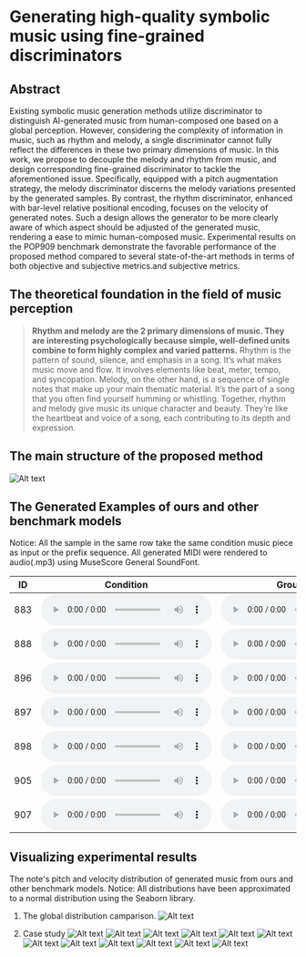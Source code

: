 # Generating high-quality symbolic music using fine-grained discriminators

## Abstract

Existing symbolic music generation methods utilize discriminator to distinguish AI-generated music from human-composed one based on a global perception. However, considering the complexity of information in music, such as rhythm and melody, a single discriminator cannot fully reflect the differences in these two primary dimensions of music. In this work, we propose to decouple the melody and rhythm from music, and design corresponding fine-grained discriminator to tackle the aforementioned issue. Specifically, equipped with a pitch augmentation strategy, the melody discriminator discerns the melody variations presented by the generated samples. By contrast, the rhythm discriminator, enhanced with bar-level relative positional encoding, focuses on the velocity of generated notes. Such a design allows the generator to be more clearly aware of which aspect should be adjusted of the generated music, rendering a ease to mimic human-composed music. Experimental results on the POP909 benchmark demonstrate the favorable performance of the proposed method compared to several state-of-the-art methods in terms of both objective and subjective metrics.and subjective  metrics. 

## The theoretical foundation in the field of music perception

> **Rhythm and melody are the 2 primary dimensions of music. They are interesting psychologically because simple, well-defined units combine to form highly complex and varied patterns.** 
> Rhythm is the pattern of sound, silence, and emphasis in a song. It’s what makes music move and flow. It involves elements like beat, meter, tempo, and syncopation.
> Melody, on the other hand, is a sequence of single notes that make up your main thematic material. It’s the part of a song that you often find yourself humming or whistling.
> Together, rhythm and melody give music its unique character and beauty. They’re like the heartbeat and voice of a song, each contributing to its depth and expression.

## The main structure of the proposed method

![Alt text](fig/method.jpg)

## The Generated Examples of ours and other benchmark models

Notice: All the sample in the same row take the same condition music piece as input or the prefix sequence.
All generated MIDI were rendered to audio(.mp3) using MuseScore General SoundFont.

| ID  | Condition                                                                         | Ground Truth                                                            | Ours                                                                               | Music Transformer                                                                                             | WGAN                                                                               | Theme Transformer                                                                                  |
| --- | --------------------------------------------------------------------------------- | ----------------------------------------------------------------------- | ---------------------------------------------------------------------------------- | ------------------------------------------------------------------------------------------------------------- | ---------------------------------------------------------------------------------- | -------------------------------------------------------------------------------------------------- |
| 883 | <audio src="music_sample/Condition/883_theme.mp3" controls title="Title"></audio> | <audio src="music_sample/GT/GT_883.mp3" controls title="Title"></audio> | <audio src="music_sample/Ours/output_ours_883.mp3" controls title="Title"></audio> | <audio src="music_sample/Music%20Transformer/output_musictransformer_883.mp3" controls title="Title"></audio> | <audio src="music_sample/WGAN/output_WGAN_883.mp3" controls title="Title"></audio> | <audio src="music_sample/Theme%20Transformer/output_theme_883.mp3" controls title="Title"></audio> |
| 888 | <audio src="music_sample/Condition/888_theme.mp3" controls title="Title"></audio> | <audio src="music_sample/GT/GT_888.mp3" controls title="Title"></audio> | <audio src="music_sample/Ours/output_ours_888.mp3" controls title="Title"></audio> | <audio src="music_sample/Music%20Transformer/output_musictransformer_888.mp3" controls title="Title"></audio> | <audio src="music_sample/WGAN/output_WGAN_888.mp3" controls title="Title"></audio> | <audio src="music_sample/Theme%20Transformer/output_theme_888.mp3" controls title="Title"></audio> |
| 896 | <audio src="music_sample/Condition/896_theme.mp3" controls title="Title"></audio> | <audio src="music_sample/GT/GT_896.mp3" controls title="Title"></audio> | <audio src="music_sample/Ours/output_ours_896.mp3" controls title="Title"></audio> | <audio src="music_sample/Music%20Transformer/output_musictransformer_896.mp3" controls title="Title"></audio> | <audio src="music_sample/WGAN/output_WGAN_896.mp3" controls title="Title"></audio> | <audio src="music_sample/Theme%20Transformer/output_theme_896.mp3" controls title="Title"></audio> |
| 897 | <audio src="music_sample/Condition/897_theme.mp3" controls title="Title"></audio> | <audio src="music_sample/GT/GT_897.mp3" controls title="Title"></audio> | <audio src="music_sample/Ours/output_ours_897.mp3" controls title="Title"></audio> | <audio src="music_sample/Music%20Transformer/output_musictransformer_897.mp3" controls title="Title"></audio> | <audio src="music_sample/WGAN/output_WGAN_897.mp3" controls title="Title"></audio> | <audio src="music_sample/Theme%20Transformer/output_theme_897.mp3" controls title="Title"></audio> |
| 898 | <audio src="music_sample/Condition/898_theme.mp3" controls title="Title"></audio> | <audio src="music_sample/GT/GT_898.mp3" controls title="Title"></audio> | <audio src="music_sample/Ours/output_ours_898.mp3" controls title="Title"></audio> | <audio src="music_sample/Music%20Transformer/output_musictransformer_898.mp3" controls title="Title"></audio> | <audio src="music_sample/WGAN/output_WGAN_898.mp3" controls title="Title"></audio> | <audio src="music_sample/Theme%20Transformer/output_theme_898.mp3" controls title="Title"></audio> |
| 905 | <audio src="music_sample/Condition/905_theme.mp3" controls title="Title"></audio> | <audio src="music_sample/GT/GT_905.mp3" controls title="Title"></audio> | <audio src="music_sample/Ours/output_ours_905.mp3" controls title="Title"></audio> | <audio src="music_sample/Music%20Transformer/output_musictransformer_905.mp3" controls title="Title"></audio> | <audio src="music_sample/WGAN/output_WGAN_905.mp3" controls title="Title"></audio> | <audio src="music_sample/Theme%20Transformer/output_theme_905.mp3" controls title="Title"></audio> |
| 907 | <audio src="music_sample/Condition/907_theme.mp3" controls title="Title"></audio> | <audio src="music_sample/GT/GT_907.mp3" controls title="Title"></audio> | <audio src="music_sample/Ours/output_ours_907.mp3" controls title="Title"></audio> | <audio src="music_sample/Music%20Transformer/output_musictransformer_907.mp3" controls title="Title"></audio> | <audio src="music_sample/WGAN/output_WGAN_907.mp3" controls title="Title"></audio> | <audio src="music_sample/Theme%20Transformer/output_theme_907.mp3" controls title="Title"></audio> |

## Visualizing experimental results

The note's pitch and velocity distribution of generated music from ours and other benchmark models.
Notice: All distributions have been approximated to a normal distribution using the Seaborn library.

1. The global distribution camparison.
   ![Alt text](fig/similarity.png)

2. Case study
   ![Alt text](fig/case_877.png)
   ![Alt text](fig/case_878.png)
   ![Alt text](fig/case_888.png)
   ![Alt text](fig/case_891.png)
   ![Alt text](fig/case_892.png)
   ![Alt text](fig/case_893.png)
   ![Alt text](fig/case_895.png)
   ![Alt text](fig/case_896.png)
   ![Alt text](fig/case_900.png)
   ![Alt text](fig/case_903.png)
   ![Alt text](fig/case_905.png)
   ![Alt text](fig/case_907.png)
